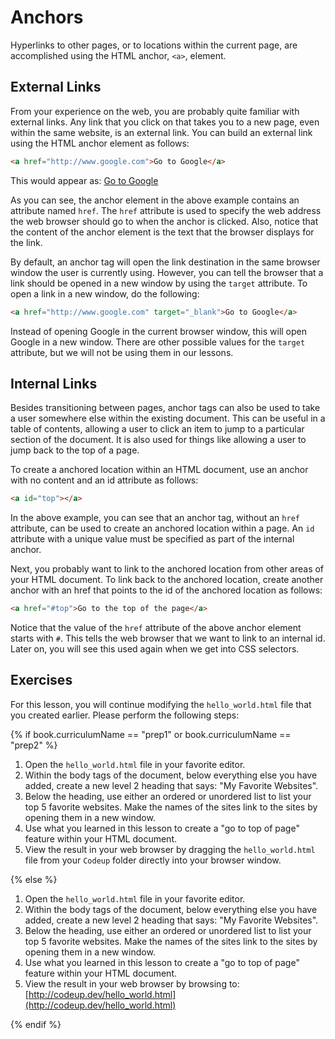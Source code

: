 # Anchors

Hyperlinks to other pages, or to locations within the current page, are accomplished using the HTML anchor, `<a>`, element.

## External Links

From your experience on the web, you are probably quite familiar with external links. Any link that you click on that takes you to a new page, even within the same website, is an external link. You can build an external link using the HTML anchor element as follows:

```html
<a href="http://www.google.com">Go to Google</a>
```

This would appear as: [Go to Google](http://www.google.com)

As you can see, the anchor element in the above example contains an attribute named `href`. The `href` attribute is used to specify the web address the web browser should go to when the anchor is clicked. Also, notice that the content of the anchor element is the text that the browser displays for the link.

By default, an anchor tag will open the link destination in the same browser window the user is currently using. However, you can tell the browser that a link should be opened in a new window by using the `target` attribute. To open a link in a new window, do the following:

```html
<a href="http://www.google.com" target="_blank">Go to Google</a>
```

Instead of opening Google in the current browser window, this will open Google in a new window. There are other possible values for the `target` attribute, but we will not be using them in our lessons.

## Internal Links

Besides transitioning between pages, anchor tags can also be used to take a user somewhere else within the existing document. This can be useful in a table of contents, allowing a user to click an item to jump to a particular section of the document. It is also used for things like allowing a user to jump back to the top of a page.

To create a anchored location within an HTML document, use an anchor with no content and an id attribute as follows:

```html
<a id="top"></a>
```

In the above example, you can see that an anchor tag, without an `href` attribute, can be used to create an anchored location within a page. An `id` attribute with a unique value must be specified as part of the internal anchor.

Next, you probably want to link to the anchored location from other areas of your HTML document. To link back to the anchored location, create another anchor with an href that points to the id of the anchored location as follows:

```html
<a href="#top">Go to the top of the page</a>
```

Notice that the value of the `href` attribute of the above anchor element starts with `#`. This tells the web browser that we want to link to an internal id. Later on, you will see this used again when we get into CSS selectors.

## Exercises

For this lesson, you will continue modifying the `hello_world.html` file that you created earlier. Please perform the following steps:

{% if book.curriculumName == "prep1" or book.curriculumName == "prep2" %}

1. Open the `hello_world.html` file in your favorite editor.
1. Within the body tags of the document, below everything else you have added, create a new level 2 heading that says: "My Favorite Websites".
1. Below the heading, use either an ordered or unordered list to list your top 5 favorite websites. Make the names of the sites link to the sites by opening them in a new window.
1. Use what you learned in this lesson to create a "go to top of page" feature within your HTML document.
1. View the result in your web browser by dragging the `hello_world.html` file from your `Codeup` folder directly into your browser window.

{% else %}

1. Open the `hello_world.html` file in your favorite editor.
1. Within the body tags of the document, below everything else you have added, create a new level 2 heading that says: "My Favorite Websites".
1. Below the heading, use either an ordered or unordered list to list your top 5 favorite websites. Make the names of the sites link to the sites by opening them in a new window.
1. Use what you learned in this lesson to create a "go to top of page" feature within your HTML document.
1. View the result in your web browser by browsing to: [http://codeup.dev/hello_world.html](http://codeup.dev/hello_world.html)

{% endif %}
